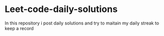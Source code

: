 # Leet-code-daily-solutions
In this repository i post daily solutions and try to maitain my daily streak to keep a record 
